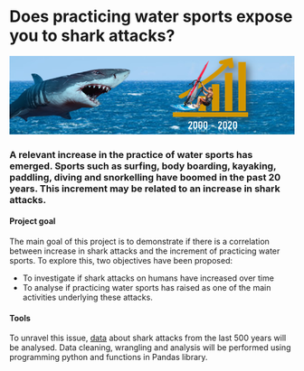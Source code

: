 # Does practicing water sports expose you to shark attacks?

![imagen](https://github.com/Flori-87/data-cleaning-pandas/blob/master/input/image_shark.PNG)


### A relevant increase in the practice of water sports has emerged. Sports such as surfing, body boarding, kayaking, paddling, diving and snorkelling have boomed in the past 20 years. This increment may be related to an increase in shark attacks.

#### Project goal

The main goal of this project is to demonstrate if there is a correlation between increase in shark attacks and the increment of practicing water sports. To explore this, two objectives have been proposed:
- To investigate if shark attacks on humans have increased over time 
- To analyse if practicing water sports has raised as one of the main activities underlying these attacks. 

#### Tools

To unravel this issue, [data](https://www.kaggle.com/teajay/global-shark-attacks) about shark attacks from the last 500 years  will be analysed. Data cleaning, wrangling and analysis will be performed using programming python and functions in Pandas library.
